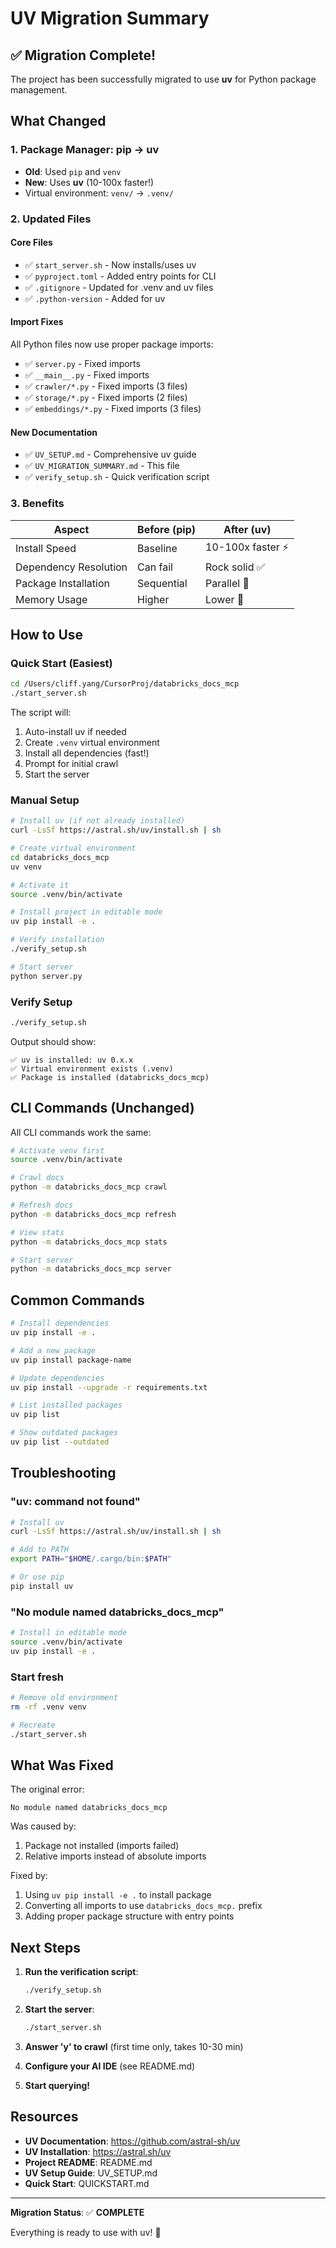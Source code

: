 # UV Migration Summary

## ✅ Migration Complete!

The project has been successfully migrated to use **uv** for Python package management.

## What Changed

### 1. Package Manager: pip → uv

- **Old**: Used `pip` and `venv`
- **New**: Uses **uv** (10-100x faster!)
- Virtual environment: `venv/` → `.venv/`

### 2. Updated Files

#### Core Files
- ✅ `start_server.sh` - Now installs/uses uv
- ✅ `pyproject.toml` - Added entry points for CLI
- ✅ `.gitignore` - Updated for .venv and uv files
- ✅ `.python-version` - Added for uv

#### Import Fixes
All Python files now use proper package imports:
- ✅ `server.py` - Fixed imports
- ✅ `__main__.py` - Fixed imports
- ✅ `crawler/*.py` - Fixed imports (3 files)
- ✅ `storage/*.py` - Fixed imports (2 files)
- ✅ `embeddings/*.py` - Fixed imports (3 files)

#### New Documentation
- ✅ `UV_SETUP.md` - Comprehensive uv guide
- ✅ `UV_MIGRATION_SUMMARY.md` - This file
- ✅ `verify_setup.sh` - Quick verification script

### 3. Benefits

| Aspect | Before (pip) | After (uv) |
|--------|--------------|------------|
| Install Speed | Baseline | 10-100x faster ⚡ |
| Dependency Resolution | Can fail | Rock solid ✅ |
| Package Installation | Sequential | Parallel 🚀 |
| Memory Usage | Higher | Lower 💚 |

## How to Use

### Quick Start (Easiest)

```bash
cd /Users/cliff.yang/CursorProj/databricks_docs_mcp
./start_server.sh
```

The script will:
1. Auto-install uv if needed
2. Create `.venv` virtual environment
3. Install all dependencies (fast!)
4. Prompt for initial crawl
5. Start the server

### Manual Setup

```bash
# Install uv (if not already installed)
curl -LsSf https://astral.sh/uv/install.sh | sh

# Create virtual environment
cd databricks_docs_mcp
uv venv

# Activate it
source .venv/bin/activate

# Install project in editable mode
uv pip install -e .

# Verify installation
./verify_setup.sh

# Start server
python server.py
```

### Verify Setup

```bash
./verify_setup.sh
```

Output should show:
```
✅ uv is installed: uv 0.x.x
✅ Virtual environment exists (.venv)
✅ Package is installed (databricks_docs_mcp)
```

## CLI Commands (Unchanged)

All CLI commands work the same:

```bash
# Activate venv first
source .venv/bin/activate

# Crawl docs
python -m databricks_docs_mcp crawl

# Refresh docs
python -m databricks_docs_mcp refresh

# View stats
python -m databricks_docs_mcp stats

# Start server
python -m databricks_docs_mcp server
```

## Common Commands

```bash
# Install dependencies
uv pip install -e .

# Add a new package
uv pip install package-name

# Update dependencies
uv pip install --upgrade -r requirements.txt

# List installed packages
uv pip list

# Show outdated packages
uv pip list --outdated
```

## Troubleshooting

### "uv: command not found"

```bash
# Install uv
curl -LsSf https://astral.sh/uv/install.sh | sh

# Add to PATH
export PATH="$HOME/.cargo/bin:$PATH"

# Or use pip
pip install uv
```

### "No module named databricks_docs_mcp"

```bash
# Install in editable mode
source .venv/bin/activate
uv pip install -e .
```

### Start fresh

```bash
# Remove old environment
rm -rf .venv venv

# Recreate
./start_server.sh
```

## What Was Fixed

The original error:
```
No module named databricks_docs_mcp
```

Was caused by:
1. Package not installed (imports failed)
2. Relative imports instead of absolute imports

Fixed by:
1. Using `uv pip install -e .` to install package
2. Converting all imports to use `databricks_docs_mcp.` prefix
3. Adding proper package structure with entry points

## Next Steps

1. **Run the verification script**:
   ```bash
   ./verify_setup.sh
   ```

2. **Start the server**:
   ```bash
   ./start_server.sh
   ```

3. **Answer 'y' to crawl** (first time only, takes 10-30 min)

4. **Configure your AI IDE** (see README.md)

5. **Start querying!**

## Resources

- **UV Documentation**: https://github.com/astral-sh/uv
- **UV Installation**: https://astral.sh/uv
- **Project README**: README.md
- **UV Setup Guide**: UV_SETUP.md
- **Quick Start**: QUICKSTART.md

---

**Migration Status**: ✅ **COMPLETE**

Everything is ready to use with uv! 🚀

